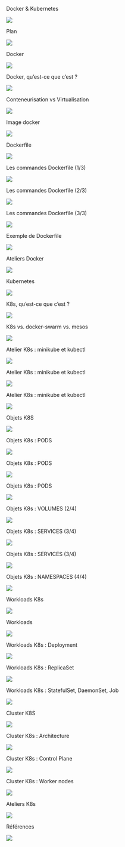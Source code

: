 ﻿Docker & Kubernetes

![](K8S_Pr%C3%A9sentation_image001.png)

Plan

![](K8S_Pr%C3%A9sentation_image002.png)

Docker

![](K8S_Pr%C3%A9sentation_image003.png)

Docker, qu’est-ce que c’est ?

![](K8S_Pr%C3%A9sentation_image004.png)

Conteneurisation vs Virtualisation

![](K8S_Pr%C3%A9sentation_image005.png)

Image docker

![](K8S_Pr%C3%A9sentation_image006.png)

Dockerfile

![](K8S_Pr%C3%A9sentation_image007.png)

Les commandes Dockerfile (1/3)

![](K8S_Pr%C3%A9sentation_image008.png)

Les commandes Dockerfile (2/3)

![](K8S_Pr%C3%A9sentation_image009.png)

Les commandes Dockerfile (3/3)

![](K8S_Pr%C3%A9sentation_image010.png)

Exemple de Dockerfile

![](K8S_Pr%C3%A9sentation_image011.png)

Ateliers Docker

![](K8S_Pr%C3%A9sentation_image012.png)

Kubernetes

![](K8S_Pr%C3%A9sentation_image013.png)

K8s, qu’est-ce que c’est ?

![](K8S_Pr%C3%A9sentation_image014.png)

K8s vs. docker-swarm vs. mesos

![](K8S_Pr%C3%A9sentation_image015.png)

Atelier K8s : minikube et kubectl

![](K8S_Pr%C3%A9sentation_image016.png)

Atelier K8s : minikube et kubectl

![](K8S_Pr%C3%A9sentation_image017.png)

Atelier K8s : minikube et kubectl

![](K8S_Pr%C3%A9sentation_image018.png)

Objets K8S

![](K8S_Pr%C3%A9sentation_image019.png)

Objets K8s : PODS

![](K8S_Pr%C3%A9sentation_image020.png)

Objets K8s : PODS

![](K8S_Pr%C3%A9sentation_image021.png)

Objets K8s : PODS

![](K8S_Pr%C3%A9sentation_image022.png)

Objets K8s : VOLUMES (2/4)

![](K8S_Pr%C3%A9sentation_image023.png)

Objets K8s : SERVICES (3/4)

![](K8S_Pr%C3%A9sentation_image024.png)

Objets K8s : SERVICES (3/4)

![](K8S_Pr%C3%A9sentation_image025.png)

Objets K8s : NAMESPACES (4/4)

![](K8S_Pr%C3%A9sentation_image026.png)

Workloads K8s

![](K8S_Pr%C3%A9sentation_image027.png)

Workloads

![](K8S_Pr%C3%A9sentation_image028.png)

Workloads K8s : Deployment

![](K8S_Pr%C3%A9sentation_image029.png)

Workloads K8s : ReplicaSet

![](K8S_Pr%C3%A9sentation_image030.png)

Workloads K8s : StatefulSet, DaemonSet, Job

![](K8S_Pr%C3%A9sentation_image031.png)

Cluster K8S

![](K8S_Pr%C3%A9sentation_image032.png)

Cluster K8s : Architecture

![](K8S_Pr%C3%A9sentation_image033.png)

Cluster K8s : Control Plane

![](K8S_Pr%C3%A9sentation_image034.png)

Cluster K8s : Worker nodes

![](K8S_Pr%C3%A9sentation_image035.png)

Ateliers K8s

![](K8S_Pr%C3%A9sentation_image036.png)

Références

![](K8S_Pr%C3%A9sentation_image037.png)
